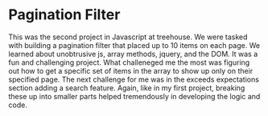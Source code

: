 # Pagination Filter

This was the second project in Javascript at treehouse. We were tasked with building a pagination filter that placed up to 10 items on each page. We learned about unobtrusive js, array methods, jquery, and the DOM. It was a fun and challenging project. What challeneged me the most was figuring out how to get a specific set of items in the array to show up only on their specified page. The next challenge for me was in the exceeds expectations section adding a search feature. Again, like in my first project, breaking these up into smaller parts helped tremendously in developing the logic and code.  
